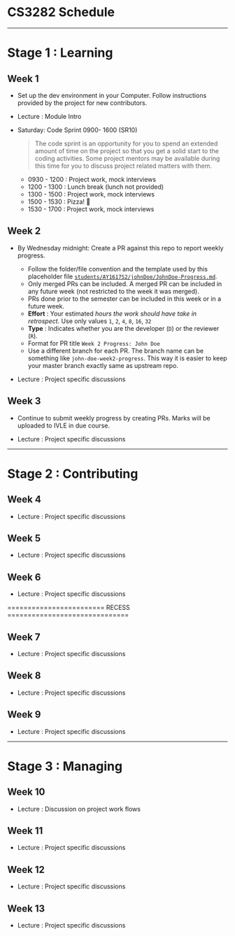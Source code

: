 # CS3282 Schedule

---

# Stage 1 : Learning

## Week 1

* Set up the dev environment in your Computer. Follow instructions provided by the project for new contributors.

* Lecture : Module Intro

* Saturday: Code Sprint 0900- 1600 (SR10)

  > The code sprint is an opportunity for you to spend an extended amount of time on the project so that you get a solid start to the
  > coding activities. Some project mentors may be available during this time for you to discuss project related matters with them.
  
  * 0930 - 1200 : Project work, mock interviews
  * 1200 - 1300 : Lunch break (lunch not provided)
  * 1300 - 1500 : Project work, mock interviews
  * 1500 - 1530 : Pizza! :pizza: 
  * 1530 - 1700 : Project work, mock interviews

## Week 2

* By Wednesday midnight: Create a PR against this repo to report weekly progress.
  * Follow the folder/file convention and the template used by this placeholder file 
    [`students/AY1617S2/johnDoe/JohnDoe-Progress.md`](../students/AY1617S2/johnDoe/JohnDoe-Progress.md).
  * Only merged PRs can be included. 
    A merged PR can be included in any future week (not restricted to the week it was merged). 
  * PRs done prior to the semester can be included in this week or in a future week.
  * **Effort** : Your estimated _hours the work should have take in retrospect_. Use only values `1`, `2`, `4`, `8`, `16`, `32`
  * **Type** : Indicates whether you are the developer (`D`) or the reviewer (`R`).
  * Format for PR title `Week 2 Progress: John Doe`
  * Use a different branch for each PR. The branch name can be something like `john-doe-week2-progress`. This way it
    is easier to keep your master branch exactly same as upstream repo.

* Lecture : Project specific discussions

## Week 3

* Continue to submit weekly progress by creating PRs. Marks will be uploaded to IVLE in due course.

* Lecture : Project specific discussions

---

# Stage 2 : Contributing

## Week 4

* Lecture : Project specific discussions

## Week 5

* Lecture : Project specific discussions

## Week 6

* Lecture : Project specific discussions

======================== RECESS ==============================

## Week 7

* Lecture : Project specific discussions

## Week 8

* Lecture : Project specific discussions

## Week 9

* Lecture : Project specific discussions

---

# Stage 3 : Managing

## Week 10

* Lecture : Discussion on project work flows

## Week 11

* Lecture : Project specific discussions

## Week 12

* Lecture : Project specific discussions

## Week 13

* Lecture : Project specific discussions

